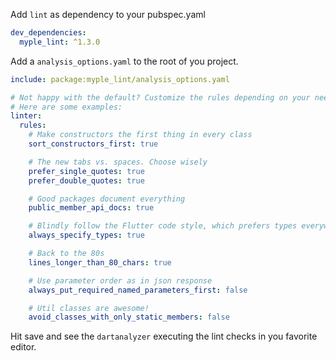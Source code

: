Add `lint` as dependency to your pubspec.yaml

```yaml
dev_dependencies:
  myple_lint: ^1.3.0
```

Add a `analysis_options.yaml` to the root of you project.

```yaml
include: package:myple_lint/analysis_options.yaml

# Not happy with the default? Customize the rules depending on your needs. 
# Here are some examples:
linter:
  rules:
    # Make constructors the first thing in every class
    sort_constructors_first: true

    # The new tabs vs. spaces. Choose wisely
    prefer_single_quotes: true
    prefer_double_quotes: true

    # Good packages document everything
    public_member_api_docs: true

    # Blindly follow the Flutter code style, which prefers types everywhere
    always_specify_types: true

    # Back to the 80s
    lines_longer_than_80_chars: true

    # Use parameter order as in json response
    always_put_required_named_parameters_first: false

    # Util classes are awesome!
    avoid_classes_with_only_static_members: false
```

Hit save and see the `dartanalyzer` executing the lint checks in you favorite editor.